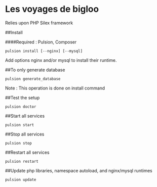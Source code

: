 # Les voyages de bigloo
Relies upon PHP Silex framework

##Install

####Required : Pulsion, Composer

    pulsion install [--nginx] [--mysql]

Add options nginx and/or mysql to install their runtime.

##To only generate database

    pulsion generate_database
Note : This operation is done on install command

##Test the setup

    pulsion doctor

##Start all services

    pulsion start

##Stop all services

    pulsion stop

##Restart all services

    pulsion restart

##Update php libraries, namespace autoload, and nginx/mysql runtimes

    pulsion update


